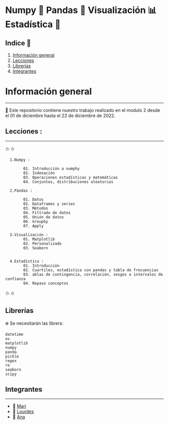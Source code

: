 #  Numpy :seedling: Pandas :panda_face: Visualización :bar_chart:  Estadística :slot_machine:

## Indice 	:bell:

  1. [Información general](#informacion-general)
  2. [Lecciones](#lecciones)
  3. [Librerías](#librerias)
  4. [Integrantes](#integrantes)

# Información general 
***

:key: Este repositorio contiene nuestro trabajo realizado en el modulo 2 desde el 01 de diciembre hasta el 22 de diciembre de 2022.

## Lecciones :
***

:snowman: :snowman:

      1.Numpy :
      
            01. Introducción a numphy
            02. Indexación
            03. Operaciones estadísticas y matemáticas
            04. Conjuntos, distribuciones aleatorias
            
      2.Pandas : 
 
            01. Datos
            02. Dataframes y series
            03. Métodos 
            04. Filtrado de datos
            05. Unión de datos
            06. Groupby
            07. Apply
            
      3.Visualización :
            01. Matplotlib
            02. Personalizado
            03. Seaborn
      
      
      4.Estadística :
            01. Introducción
            02. Cuartiles, estadística con pandas y tabla de frecuencias
            03. ablas de contingencia, correlación, sesgos e intervalos de confianza
            04. Repaso conceptos

 :snowman: :snowman:               

## Librerías 

:snowflake: Se necesitarán las librers:
```
datetime
os
matplotlib
numpy
panda
pickle
regex
re
seaborn
scipy
```


## Integrantes 
***
  + :woman: [Mari](https://github.com/mariferreras)
  + :woman: [Lourdes](https://github.com/lou8a)
  + :woman: [Ana](https://github.com/Anadalab)

